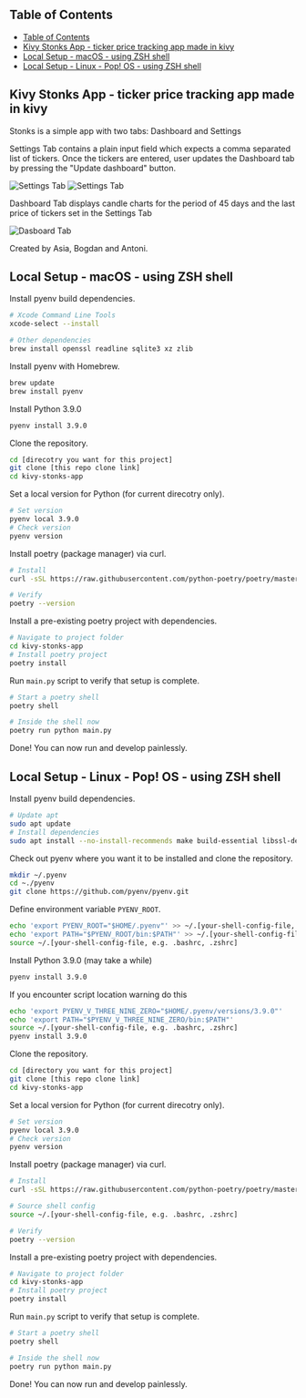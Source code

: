 ## Table of Contents

- [Table of Contents](#table-of-contents)
- [Kivy Stonks App - ticker price tracking app made in kivy](#kivy-stonks-app---ticker-price-tracking-app-made-in-kivy)
- [Local Setup - macOS - using ZSH shell](#local-setup---macos---using-zsh-shell)
- [Local Setup - Linux - Pop! OS - using ZSH shell](#local-setup---linux---pop-os---using-zsh-shell)

## Kivy Stonks App - ticker price tracking app made in kivy

Stonks is a simple app with two tabs: Dashboard and Settings

Settings Tab contains a plain input field which expects a comma separated list of tickers. Once the tickers are entered, user updates the Dashboard tab by pressing the "Update dashboard" button.

![Settings Tab](assets/settings-1.png "Settings Tab")
![Settings Tab](assets/settings-2.png "Updating Dashboard in the Settings Tab")

Dashboard Tab displays candle charts for the period of 45 days and the last price of tickers set in the Settings Tab

![Dasboard Tab](assets/dashboard.png "Dashboard Tab")

Created by Asia, Bogdan and Antoni.

## Local Setup - macOS - using ZSH shell

Install pyenv build dependencies.

```bash
# Xcode Command Line Tools
xcode-select --install

# Other dependencies
brew install openssl readline sqlite3 xz zlib
```

Install pyenv with Homebrew.

```bash
brew update
brew install pyenv
```

Install Python 3.9.0

```bash
pyenv install 3.9.0
```

Clone the repository.

```bash
cd [direcotry you want for this project]
git clone [this repo clone link]
cd kivy-stonks-app
```

Set a local version for Python (for current direcotry only).

```bash
# Set version
pyenv local 3.9.0
# Check version
pyenv version
```

Install poetry (package manager) via curl.

```bash
# Install
curl -sSL https://raw.githubusercontent.com/python-poetry/poetry/master/get-poetry.py | python -

# Verify
poetry --version
```

Install a pre-existing poetry project with dependencies.

```bash
# Navigate to project folder
cd kivy-stonks-app
# Install poetry project
poetry install
```

Run `main.py` script to verify that setup is complete.

```bash
# Start a poetry shell
poetry shell

# Inside the shell now
poetry run python main.py
```

Done! You can now run and develop painlessly.

## Local Setup - Linux - Pop! OS - using ZSH shell

Install pyenv build dependencies.

```bash
# Update apt
sudo apt update
# Install dependencies
sudo apt install --no-install-recommends make build-essential libssl-dev zlib1g-dev libbz2-dev libreadline-dev libsqlite3-dev wget curl llvm libncurses5-dev xz-utils tk-dev libxml2-dev libxmlsec1-dev libffi-dev liblzma-dev
```

Check out pyenv where you want it to be installed and clone the repository.

```bash
mkdir ~/.pyenv
cd ~./pyenv
git clone https://github.com/pyenv/pyenv.git
```

Define environment variable `PYENV_ROOT`.

```bash
echo 'export PYENV_ROOT="$HOME/.pyenv"' >> ~/.[your-shell-config-file, e.g. .bashrc, .zshrc]
echo 'export PATH="$PYENV_ROOT/bin:$PATH"' >> ~/.[your-shell-config-file, e.g. .bashrc, .zshrc]
source ~/.[your-shell-config-file, e.g. .bashrc, .zshrc]
```

Install Python 3.9.0 (may take a while)

```bash
pyenv install 3.9.0
```

If you encounter script location warning do this

```bash
echo 'export PYENV_V_THREE_NINE_ZERO="$HOME/.pyenv/versions/3.9.0"'
echo 'export PATH="$PYENV_V_THREE_NINE_ZERO/bin:$PATH"'
source ~/.[your-shell-config-file, e.g. .bashrc, .zshrc]
pyenv install 3.9.0
```

Clone the repository.

```bash
cd [directory you want for this project]
git clone [this repo clone link]
cd kivy-stonks-app
```

Set a local version for Python (for current direcotry only).

```bash
# Set version
pyenv local 3.9.0
# Check version
pyenv version
```

Install poetry (package manager) via curl.

```bash
# Install
curl -sSL https://raw.githubusercontent.com/python-poetry/poetry/master/get-poetry.py | python -

# Source shell config
source ~/.[your-shell-config-file, e.g. .bashrc, .zshrc]

# Verify
poetry --version
```

Install a pre-existing poetry project with dependencies.

```bash
# Navigate to project folder
cd kivy-stonks-app
# Install poetry project
poetry install
```

Run `main.py` script to verify that setup is complete.

```bash
# Start a poetry shell
poetry shell

# Inside the shell now
poetry run python main.py
```

Done! You can now run and develop painlessly.
